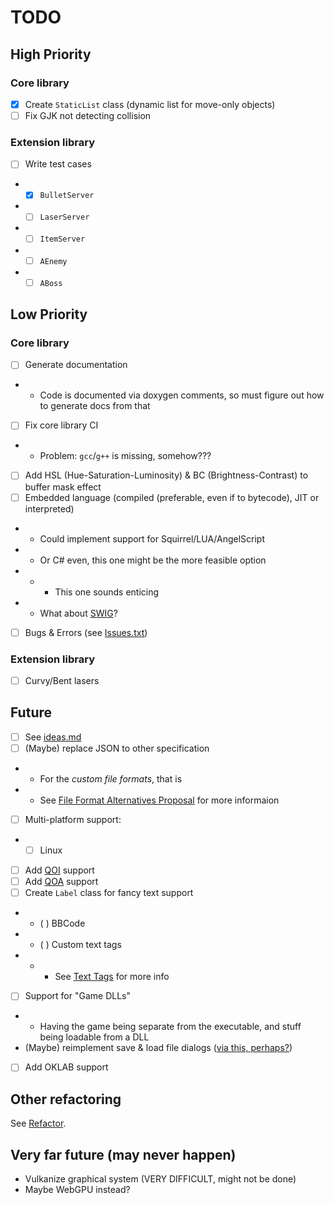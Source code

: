 # TODO

## High Priority

### Core library

- [x] Create `StaticList` class (dynamic list for move-only objects)
- [ ] Fix GJK not detecting collision

### Extension library

- [ ] Write test cases
- - [x] `BulletServer`
- - [ ] `LaserServer`
- - [ ] `ItemServer`
- - [ ] `AEnemy`
- - [ ] `ABoss`

## Low Priority

### Core library

- [ ] Generate documentation
- - Code is documented via doxygen comments, so must figure out how to generate docs from that
- [ ] Fix core library CI
- - Problem: `gcc`/`g++` is missing, somehow???
- [ ] Add HSL (Hue-Saturation-Luminosity) & BC (Brightness-Contrast) to buffer mask effect
- [ ] Embedded language (compiled (preferable, even if to bytecode), JIT or interpreted)
- - Could implement support for Squirrel/LUA/AngelScript
- - Or C# even, this one might be the more feasible option
- - - This one sounds enticing
- - What about [SWIG](https://www.swig.org/)?
- [ ] Bugs & Errors (see [Issues.txt](../../Issues.txt))

### Extension library

- [ ] Curvy/Bent lasers

## Future

- [ ] See [ideas.md](ideas.md)
- [ ] (Maybe) replace JSON to other specification
- - For the *custom file formats*, that is
- - See [File Format Alternatives Proposal](../../docs/changes/AltFormats.md) for more informaion
- [ ] Multi-platform support:
- - [ ] Linux
- [ ] Add [QOI](https://github.com/phoboslab/qoi/blob/master/qoi.h) support
- [ ] Add [QOA](https://github.com/phoboslab/qoa/blob/master/qoa.h) support
- [ ] Create `Label` class for fancy text support
- - ( ) BBCode
- - ( ) Custom text tags
- - - See [Text Tags](../specifications/text-tags.md) for more info
- [ ] Support for "Game DLLs"
- - Having the game being separate from the executable, and stuff being loadable from a DLL
- (Maybe) reimplement save & load file dialogs ([via this, perhaps?](https://github.com/btzy/nativefiledialog-extended))
- [ ] Add OKLAB support

## Other refactoring

See [Refactor](Refactor.md).

## Very far future (may never happen)

- Vulkanize graphical system (VERY DIFFICULT, might not be done)
- Maybe WebGPU instead?
